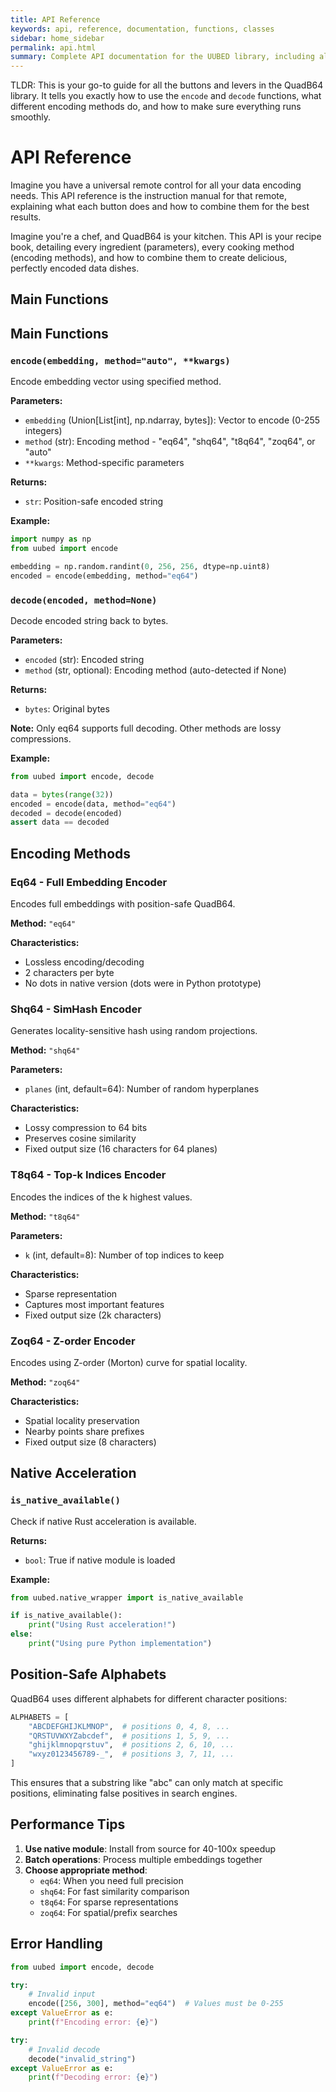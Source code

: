 ```yaml
---
title: API Reference
keywords: api, reference, documentation, functions, classes
sidebar: home_sidebar
permalink: api.html
summary: Complete API documentation for the UUBED library, including all encoding functions, classes, and utilities.
---
```


TLDR: This is your go-to guide for all the buttons and levers in the QuadB64 library. It tells you exactly how to use the `encode` and `decode` functions, what different encoding methods do, and how to make sure everything runs smoothly.

# API Reference

Imagine you have a universal remote control for all your data encoding needs. This API reference is the instruction manual for that remote, explaining what each button does and how to combine them for the best results. 

Imagine you're a chef, and QuadB64 is your kitchen. This API is your recipe book, detailing every ingredient (parameters), every cooking method (encoding methods), and how to combine them to create delicious, perfectly encoded data dishes.

## Main Functions

## Main Functions

### `encode(embedding, method="auto", **kwargs)`

Encode embedding vector using specified method.

**Parameters:**
- `embedding` (Union[List[int], np.ndarray, bytes]): Vector to encode (0-255 integers)
- `method` (str): Encoding method - "eq64", "shq64", "t8q64", "zoq64", or "auto"
- `**kwargs`: Method-specific parameters

**Returns:**
- `str`: Position-safe encoded string

**Example:**
```python
import numpy as np
from uubed import encode

embedding = np.random.randint(0, 256, 256, dtype=np.uint8)
encoded = encode(embedding, method="eq64")
```

### `decode(encoded, method=None)`

Decode encoded string back to bytes.

**Parameters:**
- `encoded` (str): Encoded string
- `method` (str, optional): Encoding method (auto-detected if None)

**Returns:**
- `bytes`: Original bytes

**Note:** Only eq64 supports full decoding. Other methods are lossy compressions.

**Example:**
```python
from uubed import encode, decode

data = bytes(range(32))
encoded = encode(data, method="eq64")
decoded = decode(encoded)
assert data == decoded
```

## Encoding Methods

### Eq64 - Full Embedding Encoder

Encodes full embeddings with position-safe QuadB64.

**Method:** `"eq64"`

**Characteristics:**
- Lossless encoding/decoding
- 2 characters per byte
- No dots in native version (dots were in Python prototype)

### Shq64 - SimHash Encoder

Generates locality-sensitive hash using random projections.

**Method:** `"shq64"`

**Parameters:**
- `planes` (int, default=64): Number of random hyperplanes

**Characteristics:**
- Lossy compression to 64 bits
- Preserves cosine similarity
- Fixed output size (16 characters for 64 planes)

### T8q64 - Top-k Indices Encoder

Encodes the indices of the k highest values.

**Method:** `"t8q64"`

**Parameters:**
- `k` (int, default=8): Number of top indices to keep

**Characteristics:**
- Sparse representation
- Captures most important features
- Fixed output size (2k characters)

### Zoq64 - Z-order Encoder

Encodes using Z-order (Morton) curve for spatial locality.

**Method:** `"zoq64"`

**Characteristics:**
- Spatial locality preservation
- Nearby points share prefixes
- Fixed output size (8 characters)

## Native Acceleration

### `is_native_available()`

Check if native Rust acceleration is available.

**Returns:**
- `bool`: True if native module is loaded

**Example:**
```python
from uubed.native_wrapper import is_native_available

if is_native_available():
    print("Using Rust acceleration!")
else:
    print("Using pure Python implementation")
```

## Position-Safe Alphabets

QuadB64 uses different alphabets for different character positions:

```python
ALPHABETS = [
    "ABCDEFGHIJKLMNOP",  # positions 0, 4, 8, ...
    "QRSTUVWXYZabcdef",  # positions 1, 5, 9, ...
    "ghijklmnopqrstuv",  # positions 2, 6, 10, ...
    "wxyz0123456789-_",  # positions 3, 7, 11, ...
]
```

This ensures that a substring like "abc" can only match at specific positions, eliminating false positives in search engines.

## Performance Tips

1. **Use native module**: Install from source for 40-100x speedup
2. **Batch operations**: Process multiple embeddings together
3. **Choose appropriate method**:
   - `eq64`: When you need full precision
   - `shq64`: For fast similarity comparison
   - `t8q64`: For sparse representations
   - `zoq64`: For spatial/prefix searches

## Error Handling

```python
from uubed import encode, decode

try:
    # Invalid input
    encode([256, 300], method="eq64")  # Values must be 0-255
except ValueError as e:
    print(f"Encoding error: {e}")

try:
    # Invalid decode
    decode("invalid_string")
except ValueError as e:
    print(f"Decoding error: {e}")
```